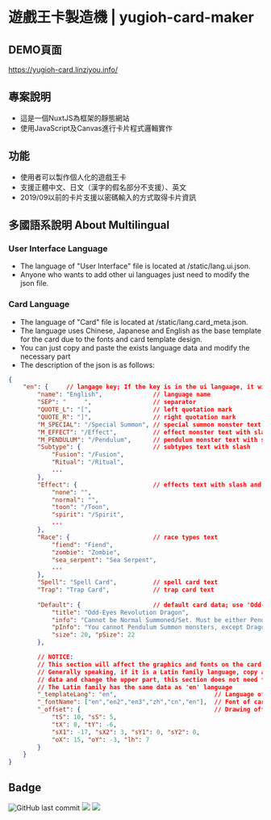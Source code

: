 # 遊戲王卡製造機 | yugioh-card-maker

## DEMO頁面

https://yugioh-card.linziyou.info/

## 專案說明

- 這是一個NuxtJS為框架的靜態網站
- 使用JavaScript及Canvas進行卡片程式邏輯實作

## 功能

- 使用者可以製作個人化的遊戲王卡
- 支援正體中文、日文（漢字的假名部分不支援）、英文
- 2019/09以前的卡片支援以密碼輸入的方式取得卡片資訊

## 多國語系說明 About Multilingual

### User Interface Language

- The language of "User Interface" file is located at /static/lang.ui.json.
- Anyone who wants to add other ui languages just need to modify the json file.

### Card Language

- The language of "Card" file is located at /static/lang.card_meta.json.
- The language uses Chinese, Japanese and English as the base template for the card due to the fonts and card template design.
- You can just copy and paste the exists language data and modify the necessary part
- The description of the json is as follows:

```json
{
    "en": {     // langage key; If the key is in the ui language, it will automatically switch when the ui language changes
        "name": "English",              // language name
        "SEP": "     ",                 // separator
        "QUOTE_L": "[",                 // left quotation mark
        "QUOTE_R": "]",                 // right quotation mark
        "M_SPECIAL": "/Special Summon", // special summon monster text with slash
        "M_EFFECT": "/Effect",          // effect monster text with slash
        "M_PENDULUM": "/Pendulum",      // pendulum monster text with slash
        "Subtype": {                    // subtypes text with slash
            "Fusion": "/Fusion", 
            "Ritual": "/Ritual", 
            ...
        },
        "Effect": {                     // effects text with slash and the effect 'none' and 'normal' should be empty string
            "none": "",
            "normal": "",
            "toon": "/Toon",
            "spirit": "/Spirit",
            ...
        },
        "Race": {                       // race types text
            "fiend": "Fiend",
            "zombie": "Zombie",
            "sea_serpent": "Sea Serpent",
            ...
        },
        "Spell": "Spell Card",          // spell card text
        "Trap": "Trap Card",            // trap card text
        
        "Default": {                    // default card data; use 'Odd-Eyes Revolution Drago' as a sample
            "title": "Odd-Eyes Revolution Dragon",
            "info": "Cannot be Normal Summoned/Set. Must be either Pendulum Summoned from the hand, or Special Summoned (from your hand) by Tributing 3 Dragon monsters (1 Fusion, 1 Synchro, and 1 Xyz). You can discard this card and pay 500 LP; add 1 Level 8 or lower Dragon Pendulum Monster from your Deck to your hand. Gains ATK/DEF equal to half your opponent's LP. Once per turn: You can pay half your LP; shuffle all other cards on the field and in the GYs into the Deck.",
            "pInfo": "You cannot Pendulum Summon monsters, except Dragon monsters. This effect cannot be negated. You can target 1 Dragon Fusion, Synchro, or Xyz Monster in your GY; destroy this card, and if you do, Special Summon that monster.",
            "size": 20, "pSize": 22
        },

        // NOTICE:
        // This section will affect the graphics and fonts on the card
        // Generally speaking, if it is a Latin family language, copy a 'en' language
        // data and change the upper part, this section does not need to be changed
        // The Latin family has the same data as 'en' language
        "_templateLang": "en",                           // Language of the card base template
        "_fontName": ["en","en2","en3","zh","cn","en"],  // Font of card
        "_offset": {                                     // Drawing offset of text and image
            "tS": 10, "sS": 5,
            "tX": 0, "tY": -6, 
            "sX1": -17, "sX2": 3, "sY1": 0, "sY2": 0,
            "oX": 15, "oY": -3, "lh": 7
        }
    }
}
```

## Badge

![GitHub last commit](https://img.shields.io/github/last-commit/linziyou0601/yugioh-card-maker?style=for-the-badge) ![](https://img.shields.io/badge/author-linziyou0601-red.svg?style=for-the-badge) ![](https://img.shields.io/badge/language-vue-blue.svg?style=for-the-badge)